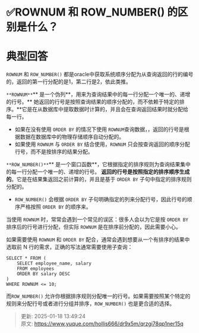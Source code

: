 # ✅ROWNUM 和 ROW_NUMBER() 的区别是什么？

# 典型回答


`ROWNUM` 和 `ROW_NUMBER()` 都是oracle中获取系统顺序分配为从查询返回的行的编号的，返回的第一行分配的是1，第二行是2，依此类推。



`**ROWNUM**`** 是一个伪列**，用来为查询结果中的每一行分配一个唯一的、递增的行号。** 她返回的行号是按照查询结果的顺序分配的，而不依赖于特定的排序。**它是在从数据库中提取数据时计算的，并且会在查询返回结果时就分配给每一行。

+ 如果在没有使用 `ORDER BY` 的情况下使用 `ROWNUM`查询数据，，返回的行号是根据数据在数据库中的物理存储顺序自动分配的。
+ 如果使用 `ROWNUM` 与 `ORDER BY` 结合使用，`ROWNUM` 只会按查询返回的顺序分配行号，而不是按排序的结果分配。



`**ROW_NUMBER()**`** 是一个窗口函数**，它根据指定的排序规则为查询结果集中的每一行分配一个唯一的、递增的行号。 **返回的行号是按照指定的排序顺序生成的**。它是在结果集返回之前计算的，并且是基于 `ORDER BY` 子句中指定的排序规则分配的。

+ `ROW_NUMBER()` 会根据 `ORDER BY` 子句明确指定的列来分配行号，因此行号的顺序严格按照 `ORDER BY` 的顺序来。  

<u></u>

当使用 `ROWNUM` 时，常常会遇到一个常见的误区：很多人会以为它是按 `ORDER BY` 排序后的行号进行分配，但实际 `ROWNUM` 是在排序前分配的，因此需要小心。



如果需要使用 `ROWNUM` 和 `ORDER BY` 配合，通常会遇到想要从一个有排序的结果中选取前 N 行的需求，正确的写法通常需要使用子查询：

<u></u>

```plain
SELECT * FROM (
    SELECT employee_name, salary
    FROM employees
    ORDER BY salary DESC
)
WHERE ROWNUM <= 10;
```



而`ROW_NUMBER()` 允许你根据排序规则分配唯一的行号。如果需要按照某个特定的规则来分配行号或者进行分组并排序，`ROW_NUMBER()` 也是更合适的选择。





> 更新: 2025-01-18 13:49:24  
> 原文: <https://www.yuque.com/hollis666/dr9x5m/qrzgi78qp1ner15q>